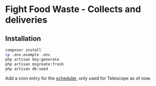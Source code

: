 # Fight Food Waste - Collects and deliveries

## Installation

```sh
composer install
cp .env.example .env
php artisan key:generate
php artisan migreate:fresh
php artisan db:seed
```

Add a cron entry for the [scheduler](https://laravel.com/docs/5.8/scheduling#introduction), only used for Telescope as of now.